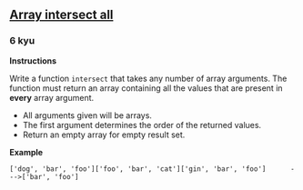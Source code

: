 <h2><a href=https://www.codewars.com/kata/52a4e42ce950ed50da000748/train/javascript target="_blank">Array intersect all</a></h2><h3>6 kyu</h3><p><strong>Instructions</strong></p><p>Write a function <code>intersect</code> that takes any number of array arguments. The function must return an array containing all the values that are present in <strong>every</strong> array argument.</p><ul><li>All arguments given will be arrays.</li><li>The first argument determines the order of the returned values.</li><li>Return an empty array for empty result set.</li></ul><p><strong>Example</strong></p><pre><code>['dog', 'bar', 'foo']['foo', 'bar', 'cat']['gin', 'bar', 'foo']      ---&gt;['bar', 'foo']</code></pre>